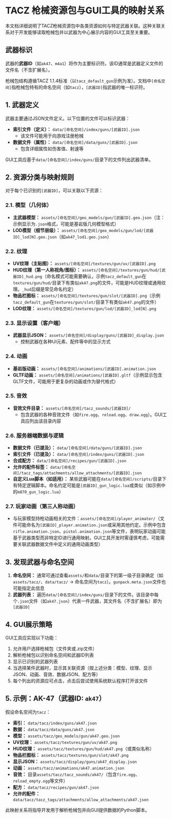 # TACZ 枪械资源包与GUI工具的映射关系

本文档详细说明了TACZ枪械资源包中各类资源如何与特定武器关联。这种关联关系对于开发能够读取枪械包并以武器为中心展示内容的GUI工具至关重要。

## 武器标识

武器的**武器ID**（如`ak47`、`m4a1`）将作为主要标识符。该ID通常是武器定义文件的文件名（不含扩展名）。

枪械包结构遵循TACZ 1.1.4标准（以`tacz_default_gun`示例为准）。文档中`[命名空间]`指枪械包特有的命名空间（如`tacz`），`[武器ID]`指武器的唯一标识符。

## 1. 武器定义

武器主要通过JSON文件定义。以下位置的文件可以标识武器：

*   **索引文件（定义）：** `data/[命名空间]/index/guns/[武器ID].json`
    *   该文件可能用于向游戏注册枪械
*   **数据文件（属性）：** `data/[命名空间]/data/guns/[武器ID].json`
    *   包含详细属性如伤害值、射速等

GUI工具应基于`data/[命名空间]/index/guns/`目录下的文件列出武器清单。

## 2. 资源分类与映射规则

对于每个已识别的`[武器ID]`，可以关联以下资源：

### 2.1. 模型（几何体）

*   **主武器模型：** `assets/[命名空间]/geo_models/gun/[武器ID].geo.json`（注：示例显示为`.json`格式，可能是基岩版几何模型格式）
*   **LOD模型（细节层级）：** `assets/[命名空间]/geo_models/gun/lod/[武器ID]_lod[N].geo.json`（如`ak47_lod1.geo.json`）

### 2.2. 纹理

*   **UV纹理（主贴图）：** `assets/[命名空间]/textures/gun/uv/[武器ID].png`
*   **HUD纹理（第一人称视角/图标）：** `assets/[命名空间]/textures/gun/hud/[武器ID]_hud.png`（命名模式可能需要确认，示例`tacz_default_gun`在`textures/gun/hud/`目录下有类似`ak47.png`的文件，可能是HUD纹理或通用纹理。`_hud`后缀是常见命名约定）
*   **物品栏图标：** `assets/[命名空间]/textures/gun/slot/[武器ID].png`（示例`tacz_default_gun`在`textures/gun/slot/`目录下有类似`ak47.png`的文件）
*   **LOD纹理：** `assets/[命名空间]/textures/gun/lod/[武器ID]_lod[N].png`

### 2.3. 显示设置（客户端）

*   **武器显示JSON：** `assets/[命名空间]/display/guns/[武器ID]_display.json`
    *   控制武器在各种UI元素、配件等中的显示方式

### 2.4. 动画

*   **基岩版动画：** `assets/[命名空间]/animations/[武器ID].animation.json`
*   **GLTF动画：** `assets/[命名空间]/animations/[武器ID].gltf`（示例显示包含GLTF文件，可能用于更复杂的动画或作为替代格式）

### 2.5. 音效

*   **音效文件目录：** `assets/[命名空间]/tacz_sounds/[武器ID]/`
    *   包含武器的各种音效文件（如`fire.ogg`、`reload.ogg`、`draw.ogg`）。GUI工具应列出该目录内容

### 2.6. 服务器端数据与逻辑

*   **数据文件（已提及）：** `data/[命名空间]/data/guns/[武器ID].json`
*   **索引文件（已提及）：** `data/[命名空间]/index/guns/[武器ID].json`
*   **合成配方：** `data/[命名空间]/recipes/gun/[武器ID].json`
*   **允许的配件标签：** `data/[命名空间]/tacz_tags/attachments/allow_attachments/[武器ID].json`
*   **自定义Lua脚本（如适用）：** 某些武器可能在`data/[命名空间]/scripts/`目录下有特定逻辑脚本。命名约定可能是`[武器ID]_gun_logic.lua`或类似（如示例中的`m870_gun_logic.lua`）

### 2.7. 玩家动画（第三人称动画）

*   与玩家模型持枪动画相关的文件：`assets/[命名空间]/player_animator/`（文件可能命名为`[武器ID]_player.animation.json`或采用其他约定。示例中包含`rifle.animation.json`、`pistol.animation.json`等文件，表明玩家动画可能基于武器类型而非特定ID进行通用映射。GUI工具开发时需谨慎考虑，可能需要关联武器数据文件中定义的通用动画类型）

## 3. 发现武器与命名空间

1.  **命名空间：** 通常可通过查看`assets/`和`data/`目录下的第一级子目录确定（如`assets/tacz/`、`data/tacz/` → 命名空间为`tacz`）。`gunpack.meta.json`文件也可能指定此信息
2.  **武器列表：** 遍历`data/[命名空间]/index/guns/`目录下的文件。该目录中每个`.json`文件（如`ak47.json`）代表一件武器，其文件名（不含扩展名）即为`[武器ID]`

## 4. GUI展示策略

GUI工具应实现以下功能：

1.  允许用户选择枪械包（文件夹或.zip文件）
2.  解析枪械包以识别命名空间和武器ID列表
3.  显示已识别的武器列表
4.  当选择某件武器时，显示其关联资源（按上述分类：模型、纹理、显示JSON、动画、音效、数据JSON、配方等）
5.  每个列出的资源应可点击，点击后尝试使用系统默认程序打开该文件

## 5. 示例：AK-47（武器ID: `ak47`）

假设命名空间为`tacz`：

*   **索引：** `data/tacz/index/guns/ak47.json`
*   **数据：** `data/tacz/data/guns/ak47.json`
*   **模型：** `assets/tacz/geo_models/gun/ak47.geo.json`
*   **UV纹理：** `assets/tacz/textures/gun/uv/ak47.png`
*   **HUD纹理：** `assets/tacz/textures/gun/hud/ak47.png`（或类似名称）
*   **物品栏图标：** `assets/tacz/textures/gun/slot/ak47.png`
*   **显示JSON：** `assets/tacz/display/guns/ak47_display.json`
*   **动画：** `assets/tacz/animations/ak47.animation.json`
*   **音效：** 目录`assets/tacz/tacz_sounds/ak47/`（包含`fire.ogg`、`reload_empty.ogg`等文件）
*   **配方：** `data/tacz/recipes/gun/ak47.json`
*   **允许的配件：** `data/tacz/tacz_tags/attachments/allow_attachments/ak47.json`

此映射关系将指导开发用于解析枪械包并向GUI提供数据的Python脚本。